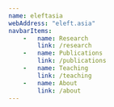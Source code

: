 ```yaml
---
name: eleftasia
webAddress: "eleft.asia"
navbarItems:
    -   name: Research
        link: /research
    -   name: Publications
        link: /publications
    -   name: Teaching
        link: /teaching
    -   name: About
        link: /about
---
```

